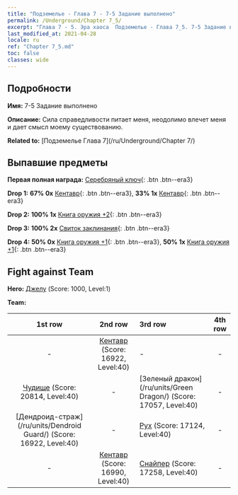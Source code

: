 ```yaml
---
title: "Подземелье - Глава 7 - 7-5 Задание выполнено"
permalink: /Underground/Chapter 7_5/
excerpt: "Глава 7 - 5. Эра хаоса  Подземелье - Глава 7_5. 7-5 Задание выполнено"
last_modified_at: 2021-04-28
locale: ru
ref: "Chapter 7_5.md"
toc: false
classes: wide
---
```


## Подробности

 **Имя:** 7-5 Задание выполнено

 **Описание:** Сила справедливости питает меня, неодолимо влечет меня и дает смысл моему существованию.

 **Related to:** [Подземелье Глава 7](/ru/Underground/Chapter 7/)

## Выпавшие предметы

 **Первая полная награда:** [Серебряный ключ](/ItemsRU/con_693/){: .btn .btn--era3}

 **Drop 1:** **67% 0x** [Кентавр](/ItemsRU/unt_199/){: .btn .btn--era3}, **33% 1x** [Кентавр](/ItemsRU/unt_199/){: .btn .btn--era3}

 **Drop 2:** **100% 1x** [Книга оружия +2](/ItemsRU/mat_32/){: .btn .btn--era3}

 **Drop 3:** **100% 2x** [Свиток заклинания](/ItemsRU/con_694/){: .btn .btn--era3}

 **Drop 4:** **50% 0x** [Книга оружия +1](/ItemsRU/mat_25/){: .btn .btn--era3}, **50% 1x** [Книга оружия +1](/ItemsRU/mat_25/){: .btn .btn--era3}


## Fight against Team
 **Hero:** [Джелу](/ru/heroes/Gelu/) (Score: 1000, Level:1)

 **Team:**


  | 1st row | 2nd row | 3rd row | 4th row |
  |:----:|:----:|:----|:----:|
  | - | [Кентавр](/ru/units/Centaur/) (Score: 16922, Level:40)  | - | - |
  | [Чудище](/ru/units/Behemoth/) (Score: 20814, Level:40)  | - | [Зеленый дракон](/ru/units/Green Dragon/) (Score: 17057, Level:40)  | - |
  | [Дендроид-страж](/ru/units/Dendroid Guard/) (Score: 16922, Level:40)  | - | [Рух](/ru/units/Roc/) (Score: 17124, Level:40)  | - |
  | - | [Кентавр](/ru/units/Centaur/) (Score: 16990, Level:40)  | [Снайпер](/ru/units/Sharpshooter/) (Score: 17258, Level:40)  | - |


